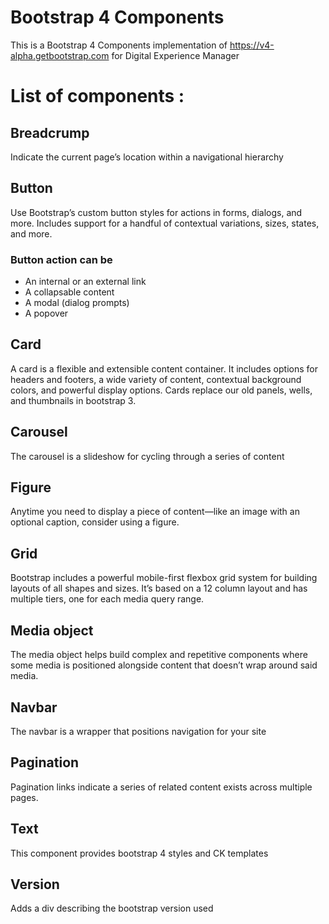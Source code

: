 # Bootstrap 4 Components
This is a Bootstrap 4 Components implementation of https://v4-alpha.getbootstrap.com for Digital Experience Manager

# List of components : 
## Breadcrump
Indicate the current page’s location within a navigational hierarchy

## Button
Use Bootstrap’s custom button styles for actions in forms, dialogs, and more. Includes support for a handful of contextual variations, sizes, states, and more.
### Button action can be
 * An internal or an external link
 * A collapsable content 
 * A modal (dialog prompts)
 * A popover

## Card
A card is a flexible and extensible content container. It includes options for headers and footers, a wide variety of content, contextual background colors, and powerful display options.
Cards replace our old panels, wells, and thumbnails in bootstrap 3.

## Carousel
The carousel is a slideshow for cycling through a series of content

## Figure
Anytime you need to display a piece of content—like an image with an optional caption, consider using a figure.

## Grid
Bootstrap includes a powerful mobile-first flexbox grid system for building layouts of all shapes and sizes. It’s based on a 12 column layout and has multiple tiers, one for each media query range.

## Media object
The media object helps build complex and repetitive components where some media is positioned alongside content that doesn’t wrap around said media. 

## Navbar
The navbar is a wrapper that positions navigation for your site

## Pagination
Pagination links indicate a series of related content exists across multiple pages.

## Text
This component provides bootstrap 4 styles and CK templates

## Version
Adds a div describing the bootstrap version used
